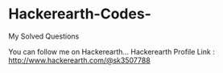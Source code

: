 # Hackerearth-Codes-
My Solved Questions

You can follow me on Hackerearth...
Hackerearth Profile Link : http://www.hackerearth.com/@sk3507788
